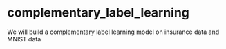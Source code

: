# complementary_label_learning
We will build a complementary label learning model on insurance data and MNIST data

